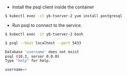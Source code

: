 -  Install the psql client inside the container

```{.sh .copy .separator-dollar}
$ kubectl exec -it yb-tserver-2 yum install postgresql
```

- Run psql to connect to the service.

```{.sh .copy .separator-dollar}
$ kubectl exec -it yb-tserver-2 bash 
```

```{.sh .copy .separator-dollar}
$ psql --host localhost --port 5433 
```

```sh
Database 'username' does not exist
psql (10.3, server 0.0.0)
Type "help" for help.

username=>
```
